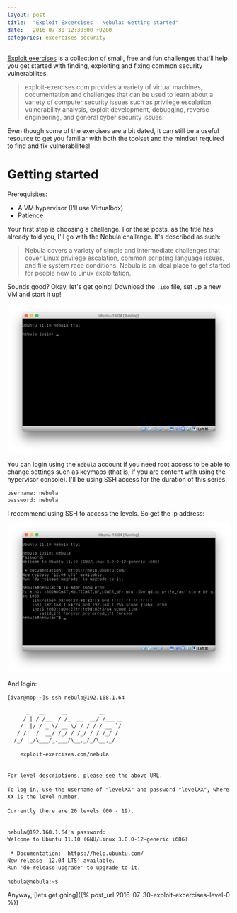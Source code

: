 ```yaml
---
layout: post
title:  "Exploit Excercises - Nebula: Getting started"
date:   2016-07-30 12:30:00 +0200
categories: excercises security
---
```


[Exploit exercises][exploit-exercises] is a collection of small, free and fun challenges that'll help you get started with finding, exploiting and fixing common security vulnerabilites.

> exploit-exercises.com provides a variety of virtual machines, documentation and challenges that can be used to learn about a variety of computer security issues such as privilege escalation, vulnerability analysis, exploit development, debugging, reverse engineering, and general cyber security issues.

Even though some of the exercises are a bit dated, it can still be a useful resource to get you familiar with both the toolset and the mindset required to find and fix vulnerabilites!

# Getting started

Prerequisites:

* A VM hypervisor (I'll use Virtualbox)
* Patience

Your first step is choosing a challenge. For these posts, as the title has already told you, I'll go with the Nebula challange. It's described as such:

> Nebula covers a variety of simple and intermediate challenges that cover Linux privilege escalation, common scripting language issues, and file system race conditions.
> Nebula is an ideal place to get started for people new to Linux exploitation.

Sounds good? Okay, let's get going! Download the `.iso` file, set up a new VM and start it up!

![login](/assets/images/login.png)

You can login using the `nebula` account if you need root access to be able to change settings such as keymaps (that is, if you are content with using the hypervisor console). I'll be using SSH access for the duration of this series.

```
username: nebula
password: nebula
```

I recommend using SSH to access the levels. So get the ip address:

![ip](/assets/images/ip.png)


And login:

```
[ivar@mbp ~]$ ssh nebula@192.168.1.64

      _   __     __          __
     / | / /__  / /_  __  __/ /___ _
    /  |/ / _ \/ __ \/ / / / / __ `/
   / /|  /  __/ /_/ / /_/ / / /_/ /
  /_/ |_/\___/_.___/\__,_/_/\__,_/

    exploit-exercises.com/nebula


For level descriptions, please see the above URL.

To log in, use the username of "levelXX" and password "levelXX", where
XX is the level number.

Currently there are 20 levels (00 - 19).


nebula@192.168.1.64's password:
Welcome to Ubuntu 11.10 (GNU/Linux 3.0.0-12-generic i686)

 * Documentation:  https://help.ubuntu.com/
New release '12.04 LTS' available.
Run 'do-release-upgrade' to upgrade to it.

nebula@nebula:~$
```

Anyway, [lets get going]({% post_url 2016-07-30-exploit-excercises-level-0 %})


[exploit-exercises]:http://exploit-exercises.com/
